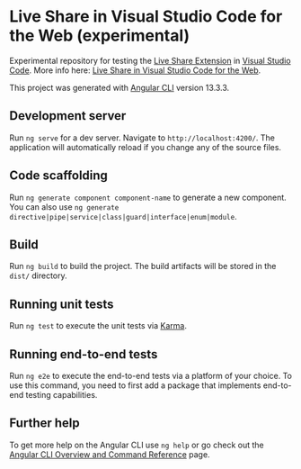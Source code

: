 # Live Share in Visual Studio Code for the Web (experimental)

Experimental repository for testing the [Live Share Extension](https://marketplace.visualstudio.com/items?itemName=MS-vsliveshare.vsliveshare) in [Visual Studio Code](https://code.visualstudio.com/blogs/2021/10/20/vscode-dev). More info here: [Live Share in Visual Studio Code for the Web](https://docs.microsoft.com/en-us/visualstudio/liveshare/quickstart/browser-join).

This project was generated with [Angular CLI](https://github.com/angular/angular-cli) version 13.3.3.

## Development server

Run `ng serve` for a dev server. Navigate to `http://localhost:4200/`. The application will automatically reload if you change any of the source files.

## Code scaffolding

Run `ng generate component component-name` to generate a new component. You can also use `ng generate directive|pipe|service|class|guard|interface|enum|module`.

## Build

Run `ng build` to build the project. The build artifacts will be stored in the `dist/` directory.

## Running unit tests

Run `ng test` to execute the unit tests via [Karma](https://karma-runner.github.io).

## Running end-to-end tests

Run `ng e2e` to execute the end-to-end tests via a platform of your choice. To use this command, you need to first add a package that implements end-to-end testing capabilities.

## Further help

To get more help on the Angular CLI use `ng help` or go check out the [Angular CLI Overview and Command Reference](https://angular.io/cli) page.
